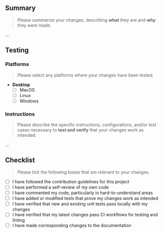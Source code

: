 ## Summary

> Please summarize your changes, describing **what** they are and **why** they were made.

...

## Testing

### Platforms

> Please select any platforms where your changes have been tested.

-   **Desktop**
    -   [ ] MacOS
    -   [ ] Linux
    -   [ ] Windows

### Instructions

> Please describe the specific instructions, configurations, and/or test cases necessary to **test and verify** that your changes work as intended.

...

## Checklist

> Please tick the following boxes that are relevant to your changes.

-   [ ] I have followed the contribution guidelines for this project
-   [ ] I have performed a self-review of my own code
-   [ ] I have commented my code, particularly in hard-to-understand areas
-   [ ] I have added or modified tests that prove my changes work as intended
-   [ ] I have verified that new and existing unit tests pass locally with my changes
-   [ ] I have verified that my latest changes pass CI workflows for testing and linting
-   [ ] I have made corresponding changes to the documentation

